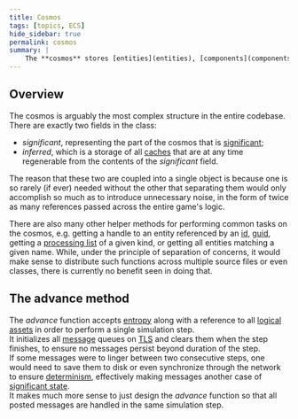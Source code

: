 ```yaml
---
title: Cosmos
tags: [topics, ECS] 
hide_sidebar: true
permalink: cosmos
summary: |
    The **cosmos** stores [entities](entities), [components](components), [common state](cosmos_common_state) and all [caches inferred](inferred_state) from the three. It is a fancy term for what is commonly understood as the "game world". Its methods allow to, for example, create entities, access and modify them via returned [handles](entity_handle), clone or delete them. The cosmos also provides an *advance* method that calls all [stateless systems](stateless_system) to effectively move the game forward in time by a specified [delta time](cosmos_meta#fixed-delta).
---
```


## Overview

The cosmos is arguably the most complex structure in the entire codebase.
There are exactly two fields in the class:
- *significant*, representing the part of the cosmos that is [significant](significant_state);
- *inferred*, which is a storage of all [caches](inferred_cache) that are at any time regenerable from the contents of the *significant* field.

The reason that these two are coupled into a single object is because one is so rarely (if ever) needed without the other that separating them would only accomplish so much as to introduce unnecessary noise, in the form of twice as many references passed across the entire game's logic.  

There are also many other helper methods for performing common tasks on the cosmos, e.g. getting a handle to an entity referenced by an [id](entity_id), [guid](entity_guid), getting a [processing list](processing_lists_cache) of a given kind, or getting all entities matching a given name. While, under the principle of separation of concerns, it would make sense to distribute such functions across multiple source files or even classes, there is currently no benefit seen in doing that.

## The advance method

The *advance* function accepts [entropy](cosmic_entropy) along with a reference to all [logical assets](logical_asset) in order to perform a single simulation step.  
It initializes all [message](message) queues on [TLS](https://en.wikipedia.org/wiki/Thread-local_storage) and clears them when the step finishes, to ensure no messages persist beyond duration of the step.  
If some messages were to linger between two consecutive steps, one would need to save them to disk or even synchronize through the network to ensure [determinism](determinism), effectively making messages another case of [significant state](significant_state).  
It makes much more sense to just design the *advance* function so that all posted messages are handled in the same simulation step.
